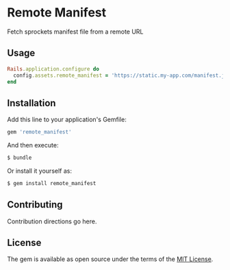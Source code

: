 # Remote Manifest
Fetch sprockets manifest file from a remote URL

## Usage
```ruby
Rails.application.configure do
  config.assets.remote_manifest = 'https://static.my-app.com/manifest.json'
end
```

## Installation
Add this line to your application's Gemfile:

```ruby
gem 'remote_manifest'
```

And then execute:
```bash
$ bundle
```

Or install it yourself as:
```bash
$ gem install remote_manifest
```

## Contributing
Contribution directions go here.

## License
The gem is available as open source under the terms of the [MIT License](http://opensource.org/licenses/MIT).
